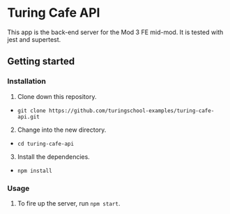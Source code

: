 # Turing Cafe API

This app is the back-end server for the Mod 3 FE mid-mod. It is tested with jest and supertest.

## Getting started

### Installation

1. Clone down this repository.
  * `git clone https://github.com/turingschool-examples/turing-cafe-api.git`
2. Change into the new directory.
  * `cd turing-cafe-api`
3. Install the dependencies.
  * `npm install`

### Usage

1. To fire up the server, run `npm start`.
